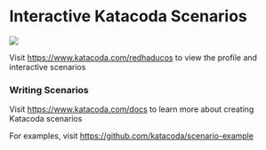# Interactive Katacoda Scenarios

[![](http://shields.katacoda.com/katacoda/redhaducos/count.svg)](https://www.katacoda.com/redhaducos "Get your profile on Katacoda.com")

Visit https://www.katacoda.com/redhaducos to view the profile and interactive scenarios

### Writing Scenarios
Visit https://www.katacoda.com/docs to learn more about creating Katacoda scenarios

For examples, visit https://github.com/katacoda/scenario-example
